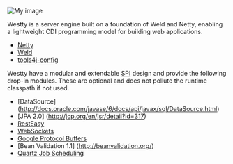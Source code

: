 ![My image](https://raw.github.com/deephacks/westty/master/westty.png)

Westty is a server engine built on a foundation of Weld and Netty, enabling a lightweight CDI 
programming model for building web applications.

* [Netty](http://netty.io)
* [Weld](http://seamframework.org/Weld)
* [tools4j-config](https://github.com/deephacks/tools4j-config)

Westty have a modular and extendable [SPI](http://docs.oracle.com/javase/tutorial/sound/SPI-intro.html) design and provide the following drop-in modules. These are optional and does not pollute the runtime classpath if not used.

* [DataSource] (http://docs.oracle.com/javase/6/docs/api/javax/sql/DataSource.html)
* [JPA 2.0] (http://jcp.org/en/jsr/detail?id=317)
* [RestEasy](http://www.jboss.org/resteasy)
* [WebSockets](http://tools.ietf.org/html/rfc6455)
* [Google Protocol Buffers](http://code.google.com/p/protobuf)
* [Bean Validation 1.1] (http://beanvalidation.org/)
* [Quartz Job Scheduling](http://quartz-scheduler.org)
